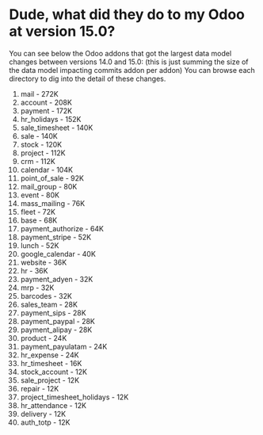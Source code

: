# Dude, what did they do to my Odoo at version 15.0?

You can see below the Odoo addons that got the largest data model changes between versions 14.0 and 15.0:
(this is just summing the size of the data model impacting commits addon per addon)
You can browse each directory to dig into the detail of these changes.

1. mail - 272K
2. account - 208K
3. payment - 172K
4. hr_holidays - 152K
5. sale_timesheet - 140K
6. sale - 140K
7. stock - 120K
8. project - 112K
9. crm - 112K
10. calendar - 104K
11. point_of_sale - 92K
12. mail_group - 80K
13. event - 80K
14. mass_mailing - 76K
15. fleet - 72K
16. base - 68K
17. payment_authorize - 64K
18. payment_stripe - 52K
19. lunch - 52K
20. google_calendar - 40K
21. website - 36K
22. hr - 36K
23. payment_adyen - 32K
24. mrp - 32K
25. barcodes - 32K
26. sales_team - 28K
27. payment_sips - 28K
28. payment_paypal - 28K
29. payment_alipay - 28K
30. product - 24K
31. payment_payulatam - 24K
32. hr_expense - 24K
33. hr_timesheet - 16K
34. stock_account - 12K
35. sale_project - 12K
36. repair - 12K
37. project_timesheet_holidays - 12K
38. hr_attendance - 12K
39. delivery - 12K
40. auth_totp - 12K
